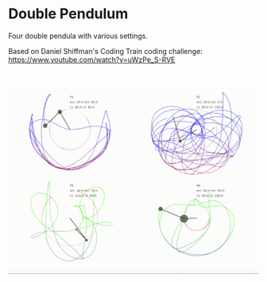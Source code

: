 # Double Pendulum

Four double pendula with various settings.

Based on Daniel Shiffman's Coding Train coding challenge:
https://www.youtube.com/watch?v=uWzPe_S-RVE

</br>
<p align="center">
  <img src="images/chaos.gif" width="750px"/>
</p>
